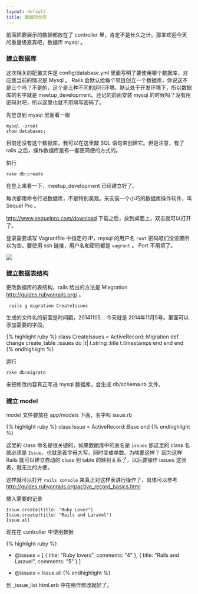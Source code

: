 ```yaml
---
layout: default
title: 数据的仓库
---
```

前面把要展示的数据都放在了 controller 里，肯定不是长久之计。那来欢迎今天的重量级嘉宾吧，数据库 mysql 。

### 建立数据库
这次相关的配置文件是 config/database.yml 里面写明了要使用哪个数据库，对应我当前的情况是 Mysql 。 Rails 会默认给每个项目创立一个数据库，你说这不是三个吗？不是的，这个是三种不同的运行环境。默认处于开发环境下，所以数据库的名字就是 meetup_development。还记的前面安装 mysql 的时候吗？没有用密码对吧，所以这里也就不用填写密码了。

先登录到 mysql 里面看一眼

    mysql -uroot
    show databases;

目前还没有这个数据库，我可以在这里敲 SQL 语句来创建它。但是注意，有了 rails 之后，操作数据库是有一套更简便的方式的。

执行

    rake db:create

在登上来看一下，meetup_development 已经建立好了。

每次都用命令行进数据库，不是特别美观。来安装一个小巧的数据库操作软件，叫 Sequel Pro 。

<http://www.sequelpro.com/download> 下载之后，放到桌面上，双击就可以打开了。

登录需要填写 Vagrantfile 中指定的 IP，mysql 的用户名 `root` 密码咱们没设置所以为空。要使用 ssh 链接，用户名和密码都是 `vagrant` 。 Port 不用填了。

![](http://media.happycasts.net/pic/rails10/sequel.png)

<!-- https://laracasts.com/lessons/vagrant-and-sequel-pro  -->

### 建立数据表结构
更改数据库的表结构，rails 给出的方法是 Miagration <http://guides.rubyonrails.org/> 。

     rails g migration CreateIssues

生成的文件名的前面是时间戳，20141105... 今天就是 2014年11月5号。里面可以添加需要的字段。

{% highlight ruby %}
class CreateIssues < ActiveRecord::Migration
  def change
    create_table :issues do |t|
      t.string :title
      t.timestamps
    end
  end
end
{% endhighlight %}

运行

    rake db:migrate

来把修改内容真正写进 mysql 数据库。会生成 db/schema.rb 文件。

### 建立 model

model 文件要放在 app/models 下面，名字叫 issue.rb

{% highlight ruby %}
class Issue < ActiveRecord::Base
end
{% endhighlight %}

这里的 class 命名是很关键的，如果数据库中的表名是 `issues` 那这里的 class 名就必须是 `Issue`，也就是首字母大写，同时变成单数。为啥要这样？
因为这样 Rails 就可以建立自动的 class 到 table 的映射关系了，以后要操作 issues 这张表，就无比的方便。

这样就可以打开 `rails console` 来真正对这样表进行操作了，具体可以参考 <http://guides.rubyonrails.org/active_record_basics.html>

插入需要的记录

    Issue.create(title: "Ruby Lover")
    Issue.create(title: "Rails and Laravel")
    Issue.all


现在在 controller 中使用数据

{% highlight ruby %}
- @issues  = [ { title: "Ruby lovers", comments: "4" }, { title: "Rails and Laravel", comments: "5" } ]
+ @issues = Issue.all
{% endhighlight %}

到 _issue_list.html.erb 中在稍作修改就好了。

